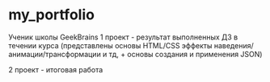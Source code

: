 # my_portfolio
Ученик школы GeekBrains
1 проект - результат выполненных ДЗ в течении курса (представлены основы HTML/CSS эффекты наведения/анимации/трансформации и тд, + основы создания и применения JSON)

2 проект - итоговая работа
